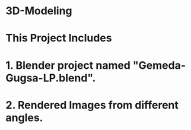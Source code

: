 # 3D-Modeling

# This Project Includes

#   1. Blender project named "Gemeda-Gugsa-LP.blend".
#   2. Rendered Images from different angles.

